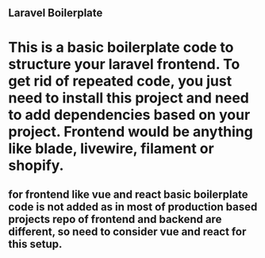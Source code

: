 ## Laravel Boilerplate
# This is a basic boilerplate code to structure your laravel frontend. To get rid of repeated code, you just need to install this project and need to add dependencies based on your project. Frontend would be anything like blade, livewire, filament or shopify.

## for frontend like vue and react basic boilerplate code is not added as in most of production based projects repo of frontend and backend are different, so need to consider vue and react for this setup.
